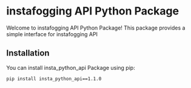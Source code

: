 # instafogging API Python Package

Welcome to instafogging API Python Package! This package provides a simple interface for instafogging API

## Installation

You can install insta_python_api Package using pip:

```bash
pip install insta_python_api==1.1.0

